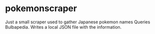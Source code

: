 # pokemonscraper
Just a small scraper used to gather Japanese pokemon names
Queries Bulbapedia. Writes a local JSON file with the information.
